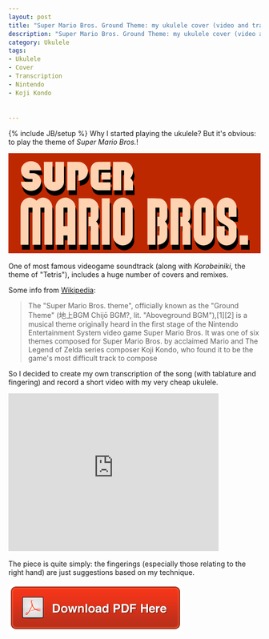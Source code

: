 ```yaml
---
layout: post
title: "Super Mario Bros. Ground Theme: my ukulele cover (video and transcription)"
description: "Super Mario Bros. Ground Theme: my ukulele cover (video and tab)"
category: Ukulele
tags: 
- Ukulele
- Cover
- Transcription
- Nintendo
- Koji Kondo


---
```

{% include JB/setup %}
Why I started playing the ukulele? But it's obvious: to play the theme of *Super Mario Bros.*!

![SuperMarioBros](/images/Super_Mario_Bros__Logo.png)
<!-- more -->

One of most famous videogame soundtrack  (along with *Korobeiniki*, the theme of "Tetris"), includes a huge number of covers and remixes.

Some info from [Wikipedia](http://en.wikipedia.org/wiki/Super_Mario_Bros._theme):

>The "Super Mario Bros. theme", officially known as the "Ground Theme" (地上BGM Chijō BGM?, lit. "Aboveground BGM"),[1][2] is a musical theme originally heard in the first stage of the Nintendo Entertainment System video game Super Mario Bros. It was one of six themes composed for Super Mario Bros. by acclaimed Mario and The Legend of Zelda series composer Koji Kondo, who found it to be the game's most difficult track to compose

So I decided to create my own transcription of the song (with tablature and fingering) and record a short video with my very cheap ukulele.

<iframe width="420" height="315" src="https://www.youtube.com/embed/eMZhDNBGWjY" frameborder="0" allowfullscreen></iframe>


The piece is quite simply: the fingerings (especially those relating to the right hand) are just suggestions based on my technique.

[![Download!](/images/Download-PDF-Button.png)](/files/SuperMarioBros.pdf)